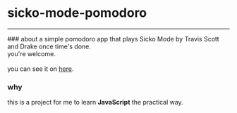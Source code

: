 # sicko-mode-pomodoro

<hr>
### about
a simple pomodoro app that plays Sicko Mode by Travis Scott and Drake once time's done. <br>
you're welcome.
<br>
<br>
you can see it on <a href="https://sicko-mode-pomodoro.vercel.app">here</a>. <br>

### why
this is a project for me to learn <strong>JavaScript</strong> the practical way.
